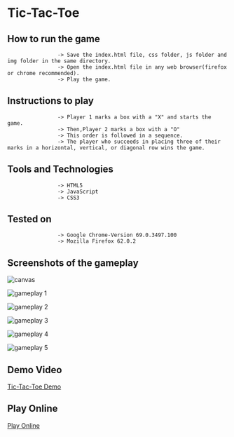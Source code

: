 # Tic-Tac-Toe #


## How to run the game ##
                    
                    -> Save the index.html file, css folder, js folder and img folder in the same directory.
                    -> Open the index.html file in any web browser(firefox or chrome recommended).
                    -> Play the game.
                   
## Instructions to play ##
                    
                    -> Player 1 marks a box with a "X" and starts the game.
                    -> Then,Player 2 marks a box with a "O"
                    -> This order is followed in a sequence.
                    -> The player who succeeds in placing three of their marks in a horizontal, vertical, or diagonal row wins the game.
                    
## Tools and Technologies ##
                    
                    -> HTML5
                    -> JavaScript 
                    -> CSS3
                   
## Tested on ##

                    -> Google Chrome-Version 69.0.3497.100
                    -> Mozilla Firefox 62.0.2


## Screenshots of the gameplay ##

![canvas](https://user-images.githubusercontent.com/43146932/46193086-8e5fa900-c31a-11e8-960c-3977c948e95c.JPG)

![gameplay 1](https://user-images.githubusercontent.com/43146932/46193132-bc44ed80-c31a-11e8-9607-56950b99bdc4.JPG)

![gameplay 2](https://user-images.githubusercontent.com/43146932/46193161-d1218100-c31a-11e8-8d06-a1e7d75974be.JPG)

![gameplay 3](https://user-images.githubusercontent.com/43146932/46193175-ded70680-c31a-11e8-81fb-cac3f356f39a.JPG)

![gameplay 4](https://user-images.githubusercontent.com/43146932/46193198-ec8c8c00-c31a-11e8-9e99-4c65c80500d2.JPG)

![gameplay 5](https://user-images.githubusercontent.com/43146932/46193221-fadaa800-c31a-11e8-921c-bdf2b7ed1716.JPG)

## Demo Video

[Tic-Tac-Toe Demo](https://vimeo.com/292278589)

## Play Online

[Play Online](https://tictactoe-demo.000webhostapp.com/)
               
                    
